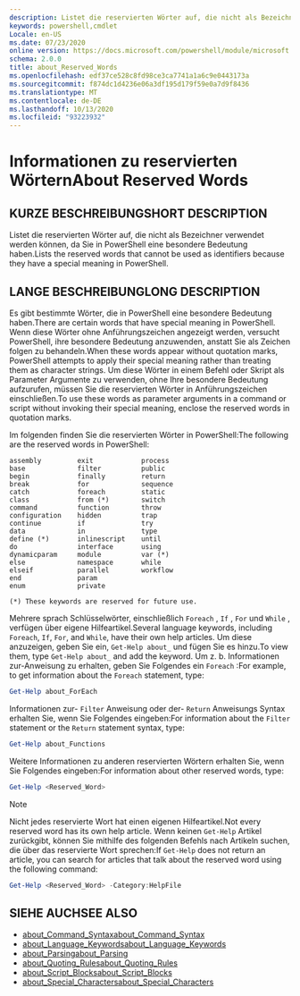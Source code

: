 ```yaml
---
description: Listet die reservierten Wörter auf, die nicht als Bezeichner verwendet werden können, da Sie in PowerShell eine besondere Bedeutung haben.
keywords: powershell,cmdlet
Locale: en-US
ms.date: 07/23/2020
online version: https://docs.microsoft.com/powershell/module/microsoft.powershell.core/about/about_reserved_words?view=powershell-7.1&WT.mc_id=ps-gethelp
schema: 2.0.0
title: about_Reserved_Words
ms.openlocfilehash: edf37ce528c8fd98ce3ca7741a1a6c9e0443173a
ms.sourcegitcommit: f874dc1d4236e06a3df195d179f59e0a7d9f8436
ms.translationtype: MT
ms.contentlocale: de-DE
ms.lasthandoff: 10/13/2020
ms.locfileid: "93223932"
---
```

# <a name="about-reserved-words"></a><span data-ttu-id="be4ea-104">Informationen zu reservierten Wörtern</span><span class="sxs-lookup"><span data-stu-id="be4ea-104">About Reserved Words</span></span>

## <a name="short-description"></a><span data-ttu-id="be4ea-105">KURZE BESCHREIBUNG</span><span class="sxs-lookup"><span data-stu-id="be4ea-105">SHORT DESCRIPTION</span></span>
<span data-ttu-id="be4ea-106">Listet die reservierten Wörter auf, die nicht als Bezeichner verwendet werden können, da Sie in PowerShell eine besondere Bedeutung haben.</span><span class="sxs-lookup"><span data-stu-id="be4ea-106">Lists the reserved words that cannot be used as identifiers because they have a special meaning in PowerShell.</span></span>

## <a name="long-description"></a><span data-ttu-id="be4ea-107">LANGE BESCHREIBUNG</span><span class="sxs-lookup"><span data-stu-id="be4ea-107">LONG DESCRIPTION</span></span>

<span data-ttu-id="be4ea-108">Es gibt bestimmte Wörter, die in PowerShell eine besondere Bedeutung haben.</span><span class="sxs-lookup"><span data-stu-id="be4ea-108">There are certain words that have special meaning in PowerShell.</span></span> <span data-ttu-id="be4ea-109">Wenn diese Wörter ohne Anführungszeichen angezeigt werden, versucht PowerShell, ihre besondere Bedeutung anzuwenden, anstatt Sie als Zeichen folgen zu behandeln.</span><span class="sxs-lookup"><span data-stu-id="be4ea-109">When these words appear without quotation marks, PowerShell attempts to apply their special meaning rather than treating them as character strings.</span></span> <span data-ttu-id="be4ea-110">Um diese Wörter in einem Befehl oder Skript als Parameter Argumente zu verwenden, ohne Ihre besondere Bedeutung aufzurufen, müssen Sie die reservierten Wörter in Anführungszeichen einschließen.</span><span class="sxs-lookup"><span data-stu-id="be4ea-110">To use these words as parameter arguments in a command or script without invoking their special meaning, enclose the reserved words in quotation marks.</span></span>

<span data-ttu-id="be4ea-111">Im folgenden finden Sie die reservierten Wörter in PowerShell:</span><span class="sxs-lookup"><span data-stu-id="be4ea-111">The following are the reserved words in PowerShell:</span></span>

```
assembly         exit            process
base             filter          public
begin            finally         return
break            for             sequence
catch            foreach         static
class            from (*)        switch
command          function        throw
configuration    hidden          trap
continue         if              try
data             in              type
define (*)       inlinescript    until
do               interface       using
dynamicparam     module          var (*)
else             namespace       while
elseif           parallel        workflow
end              param
enum             private

(*) These keywords are reserved for future use.
```

<span data-ttu-id="be4ea-112">Mehrere sprach Schlüsselwörter, einschließlich `Foreach` , `If` , `For` und `While` , verfügen über eigene Hilfeartikel.</span><span class="sxs-lookup"><span data-stu-id="be4ea-112">Several language keywords, including `Foreach`, `If`, `For`, and `While`, have their own help articles.</span></span> <span data-ttu-id="be4ea-113">Um diese anzuzeigen, geben Sie ein, `Get-Help about_` und fügen Sie es hinzu.</span><span class="sxs-lookup"><span data-stu-id="be4ea-113">To view them, type `Get-Help about_` and add the keyword.</span></span> <span data-ttu-id="be4ea-114">Um z. b. Informationen zur-Anweisung zu erhalten, geben Sie Folgendes ein `Foreach` :</span><span class="sxs-lookup"><span data-stu-id="be4ea-114">For example, to get information about the `Foreach` statement, type:</span></span>

```powershell
Get-Help about_ForEach
```

<span data-ttu-id="be4ea-115">Informationen zur- `Filter` Anweisung oder der- `Return` Anweisungs Syntax erhalten Sie, wenn Sie Folgendes eingeben:</span><span class="sxs-lookup"><span data-stu-id="be4ea-115">For information about the `Filter` statement or the `Return` statement syntax, type:</span></span>

```powershell
Get-Help about_Functions
```

<span data-ttu-id="be4ea-116">Weitere Informationen zu anderen reservierten Wörtern erhalten Sie, wenn Sie Folgendes eingeben:</span><span class="sxs-lookup"><span data-stu-id="be4ea-116">For information about other reserved words, type:</span></span>

```powershell
Get-Help <Reserved_Word>
```

> [!NOTE]
> <span data-ttu-id="be4ea-117">Nicht jedes reservierte Wort hat einen eigenen Hilfeartikel.</span><span class="sxs-lookup"><span data-stu-id="be4ea-117">Not every reserved word has its own help article.</span></span> <span data-ttu-id="be4ea-118">Wenn keinen `Get-Help` Artikel zurückgibt, können Sie mithilfe des folgenden Befehls nach Artikeln suchen, die über das reservierte Wort sprechen:</span><span class="sxs-lookup"><span data-stu-id="be4ea-118">If `Get-Help` does not return an article, you can search for articles that talk about the reserved word using the following command:</span></span>
>
> ```powershell
> Get-Help <Reserved_Word> -Category:HelpFile
> ```

## <a name="see-also"></a><span data-ttu-id="be4ea-119">SIEHE AUCH</span><span class="sxs-lookup"><span data-stu-id="be4ea-119">SEE ALSO</span></span>

- [<span data-ttu-id="be4ea-120">about_Command_Syntax</span><span class="sxs-lookup"><span data-stu-id="be4ea-120">about_Command_Syntax</span></span>](about_Command_Syntax.md)
- [<span data-ttu-id="be4ea-121">about_Language_Keywords</span><span class="sxs-lookup"><span data-stu-id="be4ea-121">about_Language_Keywords</span></span>](about_Language_Keywords.md)
- [<span data-ttu-id="be4ea-122">about_Parsing</span><span class="sxs-lookup"><span data-stu-id="be4ea-122">about_Parsing</span></span>](about_Parsing.md)
- [<span data-ttu-id="be4ea-123">about_Quoting_Rules</span><span class="sxs-lookup"><span data-stu-id="be4ea-123">about_Quoting_Rules</span></span>](about_Quoting_Rules.md)
- [<span data-ttu-id="be4ea-124">about_Script_Blocks</span><span class="sxs-lookup"><span data-stu-id="be4ea-124">about_Script_Blocks</span></span>](about_Script_Blocks.md)
- [<span data-ttu-id="be4ea-125">about_Special_Characters</span><span class="sxs-lookup"><span data-stu-id="be4ea-125">about_Special_Characters</span></span>](about_Special_Characters.md)
